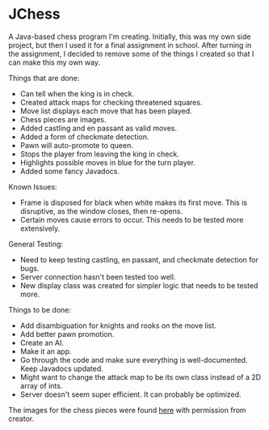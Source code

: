 JChess
=======

A Java-based chess program I'm creating.
Initially, this was my own side project, but then I used it for a final assignment in school.
After turning in the assignment, I decided to remove some of the things I created so that I can make this my own way.

Things that are done:
- Can tell when the king is in check.
- Created attack maps for checking threatened squares.
- Move list displays each move that has been played.
- Chess pieces are images.
- Added castling and en passant as valid moves.
- Added a form of checkmate detection.
- Pawn will auto-promote to queen.
- Stops the player from leaving the king in check.
- Highlights possible moves in blue for the turn player.
- Added some fancy Javadocs.

Known Issues:
- Frame is disposed for black when white makes its first move. This is disruptive, as the window closes, then re-opens.
- Certain moves cause errors to occur. This needs to be tested more extensively.

General Testing:
- Need to keep testing castling, en passant, and checkmate detection for bugs.
- Server connection hasn't been tested too well.
- New display class was created for simpler logic that needs to be tested more.

Things to be done:
- Add disambiguation for knights and rooks on the move list.
- Add better pawn promotion.
- Create an AI.
- Make it an app.
- Go through the code and make sure everything is well-documented. Keep Javadocs updated.
- Might want to change the attack map to be its own class instead of a 2D array of ints.
- Server doesn't seem super efficient. It can probably be optimized.

The images for the chess pieces were found [here](http://ixian.com/chess/) with permission from creator.
